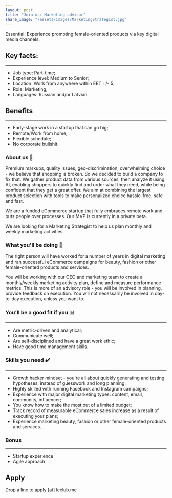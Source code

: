 ```yaml
---
layout: post
title: "Join us: Marketing advisor"
share_image: "/assets/images/MarketingStrategist.jpg"
---
```


Essential: Experience promoting female-oriented products via key digital media channels.

<amp-img width="400" height="400" layout="responsive" src="/assets/images/MarketingStrategist.jpg"></amp-img>

## Key facts:
------
* Job type: Part-time;
* Experience level: Medium to Senior;
* Location: Work from anywhere within EET +/- 5;
* Role: Marketing;
* Languages: Russian and/or Latvian.

## Benefits
------
* Early-stage work in a startup that can go big;
* Remote/Work from home;
* Flexible schedule;
* No corporate bullshit. 

### About us 📖

Premium markups, quality issues, geo-discrimination, overwhelming choice - we believe that shopping is broken. 
So we decided to build a company to fix that. We gather product data from various sources, then analyze it using AI,
enabling shoppers to quickly find and order what they need, while being confident that they get a great offer. We aim at combining the largest product selection
with tools to make personalized choice hassle-free, safe and fast.

We are a funded eCommerce startup that fully embraces remote work and puts people over processes. Our MVP is currently in a private beta.

We are looking for a Marketing Strategist to help us plan monthly and weekly marketing activities.

### What you'll be doing 🚀

The right person will have worked for a number of years in digital marketing and ran successful eCommerce campaigns for beauty, fashion or other
female-oriented products and services.

You will be working with our CEO and marketing team to create a monthly/weekly marketing activity plan, define and measure performance metrics. This is more
of an advisory role - you will be involved in planning, provide feedback on execution. You will not necessarily be involved in day-to-day execution, unless you want to.

### You’ll be a good fit if you 📊
------
* Are metric-driven and analytical;
* Communicate well;
* Are self-disciplined and have a great work ethic;
* Have good time management skills.


### Skills you need ✔️
------
* Growth hacker mindset - you're all about quickly generating and testing hypotheses, instead of guesswork and long planning;
* Highly skilled with running Facebook and Instagram campaigns;
* Experience with major digital marketing types: content, email, community, influencer;
* You know how to make the most out of a limited budget;
* Track record of measurable eCommerce sales increase as a result of executing your plans;
* Experience marketing beauty, fashion or other female-oriented products and services.

### Bonus
------
* Startup experience
* Agile approach

## Apply

Drop a line to apply [at] leclub.me